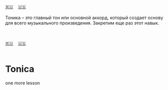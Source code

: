<span id="ru"><a href='#ru'>🇷🇺</a> &nbsp;&nbsp;&nbsp;<a href='#en'>🇺🇸</a> &nbsp;&nbsp;&nbsp;</span><br><br>
Тоника – это главный тон или основной аккорд, который создает основу для всего музыкального произведения.
Закрепим еще раз этот навык. 

<br><br>
<span id="en"><a href='#ru'>🇷🇺</a> &nbsp;&nbsp;&nbsp;<a href='#en'>🇺🇸</a> &nbsp;&nbsp;&nbsp;</span><br><br>
# Tonica
one more lesson<br><br>
